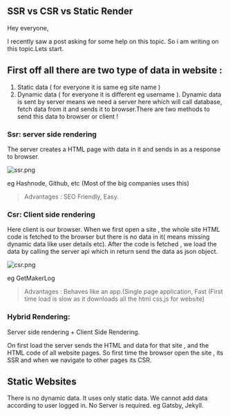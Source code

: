 ## SSR vs CSR vs Static Render

Hey everyone,

I recently saw a post asking for some help on this topic. So i am writing on this topic.Lets start.

## First off all there are two type of data in website :

1. Static data ( for everyone it is same eg site name )
2. Dynamic data ( for everyone it is different eg username ). Dynamic data is sent by server means we need a server here which will call database, fetch data from it and sends it to browser.There are two methods to send this data to browser or client !


### Ssr: server side rendering 

The server creates a HTML page with data in it and sends in as a response to browser.

![ssr.png](https://cdn.hashnode.com/res/hashnode/image/upload/v1591694282240/nasL5mUjB.png)

eg Hashnode, Github, etc (Most of the big companies uses this)

> Advantages : SEO Friendly, Easy.

### Csr: Client side rendering

Here client is our browser.
When we first open a site , the whole site HTML code is fetched to the browser but there is no data in it( means missing dynamic data like user details etc). After the code is fetched , we load the data by calling the server api which in return send the data as json object.

![csr.png](https://cdn.hashnode.com/res/hashnode/image/upload/v1591694287135/tKTfhW_gt.png)

eg GetMakerLog

> Advantages : Behaves like an app.(Single page application, Fast (First time load is slow as it downloads all the html css,js for website)

### Hybrid Rendering:

Server side rendering + Client Side Rendering.

On first load the server sends the HTML and data for that site , and the HTML code of  all website pages.
So first time the browser open the site , its SSR and when we navigate to other pages its CSR. 

## Static Websites

There is no dynamic data. It uses only static data. We cannot add data according to user logged in.
No Server is required.
eg Gatsby, Jekyll.